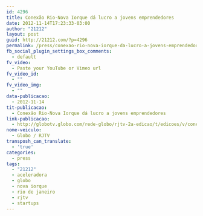 ```yaml
---
id: 4296
title: Conexão Rio-Nova Iorque dá lucro a jovens emprendedores
date: 2012-11-14T17:23:33-03:00
author: "21212"
layout: post
guid: http://21212.com/?p=4296
permalink: /press/conexao-rio-nova-iorque-da-lucro-a-jovens-emprendedores/
fb_social_plugin_settings_box_comments:
  - default
fv_video:
  - Paste your YouTube or Vimeo url
fv_video_id:
  - ""
fv_video_img:
  - ""
data-publicacao:
  - 2012-11-14
tit-publicacao:
  - Conexão Rio-Nova Iorque dá lucro a jovens emprendedores
link-publicacao:
  - http://globotv.globo.com/rede-globo/rjtv-2a-edicao/t/edicoes/v/conexao-rio-nova-iorque-da-lucro-a-jovens-emprendedores/2242540/
nome-veiculo:
  - Globo / RJTV
transposh_can_translate:
  - 'true'
categories:
  - press
tags:
  - "21212"
  - aceleradora
  - globo
  - nova iorque
  - rio de janeiro
  - rjtv
  - startups
---
```

